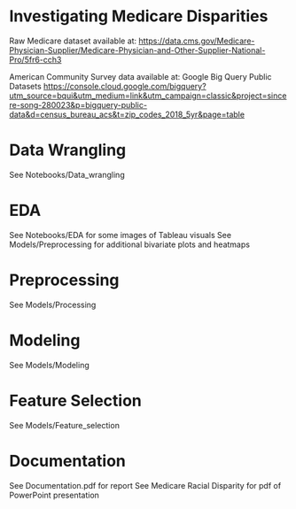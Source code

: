 # Investigating Medicare Disparities

Raw Medicare dataset available at:
https://data.cms.gov/Medicare-Physician-Supplier/Medicare-Physician-and-Other-Supplier-National-Pro/5fr6-cch3

American Community Survey data available at:
Google Big Query Public Datasets
https://console.cloud.google.com/bigquery?utm_source=bqui&utm_medium=link&utm_campaign=classic&project=sincere-song-280023&p=bigquery-public-data&d=census_bureau_acs&t=zip_codes_2018_5yr&page=table 

# Data Wrangling

See Notebooks/Data_wrangling

# EDA
See Notebooks/EDA for some images of Tableau visuals
See Models/Preprocessing for additional bivariate plots and heatmaps

# Preprocessing
See Models/Processing

# Modeling
See Models/Modeling

# Feature Selection
See Models/Feature_selection

# Documentation
See Documentation.pdf for report
See Medicare Racial Disparity for pdf of PowerPoint presentation
